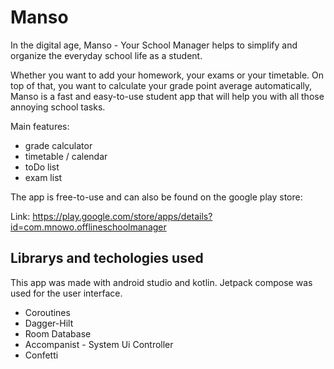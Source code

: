 # Manso
In the digital age, Manso - Your School Manager helps to simplify and organize the everyday school life as a student.

Whether you want to add your homework, your exams or your timetable. On top of that, you want to calculate your grade point average automatically, Manso is a fast and easy-to-use student app that will help you with all those annoying school tasks.

Main features:
  - grade calculator
  - timetable / calendar
  - toDo list
  - exam list

The app is free-to-use and can also be found on the google play store:

Link: 
https://play.google.com/store/apps/details?id=com.mnowo.offlineschoolmanager

## Librarys and techologies used
This app was made with android studio and kotlin. Jetpack compose was used for the user interface.

  - Coroutines
  - Dagger-Hilt
  - Room Database
  - Accompanist - System Ui Controller
  - Confetti 
  

